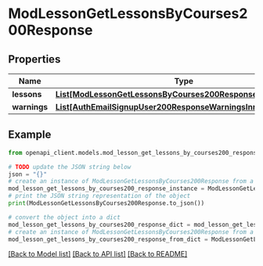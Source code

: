 # ModLessonGetLessonsByCourses200Response


## Properties

Name | Type | Description | Notes
------------ | ------------- | ------------- | -------------
**lessons** | [**List[ModLessonGetLessonsByCourses200ResponseLessonsInner]**](ModLessonGetLessonsByCourses200ResponseLessonsInner.md) |  | 
**warnings** | [**List[AuthEmailSignupUser200ResponseWarningsInner]**](AuthEmailSignupUser200ResponseWarningsInner.md) |  | [optional] 

## Example

```python
from openapi_client.models.mod_lesson_get_lessons_by_courses200_response import ModLessonGetLessonsByCourses200Response

# TODO update the JSON string below
json = "{}"
# create an instance of ModLessonGetLessonsByCourses200Response from a JSON string
mod_lesson_get_lessons_by_courses200_response_instance = ModLessonGetLessonsByCourses200Response.from_json(json)
# print the JSON string representation of the object
print(ModLessonGetLessonsByCourses200Response.to_json())

# convert the object into a dict
mod_lesson_get_lessons_by_courses200_response_dict = mod_lesson_get_lessons_by_courses200_response_instance.to_dict()
# create an instance of ModLessonGetLessonsByCourses200Response from a dict
mod_lesson_get_lessons_by_courses200_response_from_dict = ModLessonGetLessonsByCourses200Response.from_dict(mod_lesson_get_lessons_by_courses200_response_dict)
```
[[Back to Model list]](../README.md#documentation-for-models) [[Back to API list]](../README.md#documentation-for-api-endpoints) [[Back to README]](../README.md)


